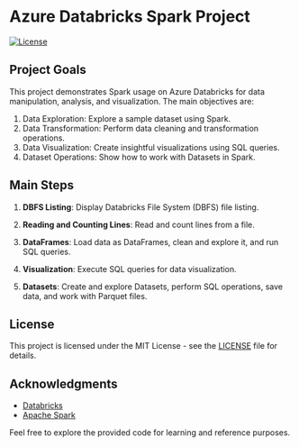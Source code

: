 # Azure Databricks Spark Project

[![License](https://img.shields.io/badge/License-MIT-blue.svg)](LICENSE)

## Project Goals

This project demonstrates Spark usage on Azure Databricks for data manipulation, analysis, and visualization. The main objectives are:

1. Data Exploration: Explore a sample dataset using Spark.
2. Data Transformation: Perform data cleaning and transformation operations.
3. Data Visualization: Create insightful visualizations using SQL queries.
4. Dataset Operations: Show how to work with Datasets in Spark.

## Main Steps

1. **DBFS Listing**: Display Databricks File System (DBFS) file listing.

2. **Reading and Counting Lines**: Read and count lines from a file.

3. **DataFrames**: Load data as DataFrames, clean and explore it, and run SQL queries.

4. **Visualization**: Execute SQL queries for data visualization.

5. **Datasets**: Create and explore Datasets, perform SQL operations, save data, and work with Parquet files.

## License

This project is licensed under the MIT License - see the [LICENSE](LICENSE) file for details.

## Acknowledgments

- [Databricks](https://databricks.com/)
- [Apache Spark](https://spark.apache.org/)

Feel free to explore the provided code for learning and reference purposes.

